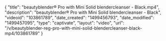 {
    "title": "beautyblender&reg; Pro with Mini Solid blendercleanser - Black.mp4",
    "description": "beautyblender&reg; Pro with Mini Solid blendercleanser - Black",
    "videoid": "103861789",
    "date_created": "1499456793",
    "date_modified": "1499457095",
    "type": "captivate",
    "layout": "video",
    "url": "\/v\/beautyblender-reg-pro-with-mini-solid-blendercleanser-black-mp4\/103861789"
}